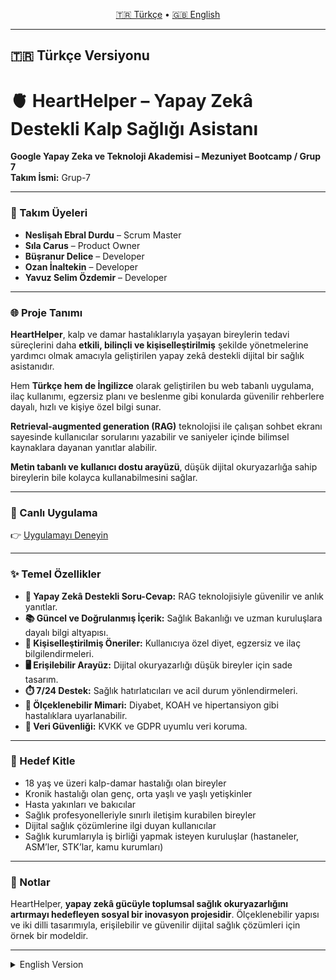 <p align="center">
  <a href="#turkish">🇹🇷 Türkçe</a> •
  <a href="#english">🇬🇧 English</a>
</p>

---

## <a name="turkish"></a>🇹🇷 Türkçe Versiyonu

# 🫀 HeartHelper – Yapay Zekâ Destekli Kalp Sağlığı Asistanı

**Google Yapay Zeka ve Teknoloji Akademisi – Mezuniyet Bootcamp / Grup 7**  
**Takım İsmi:** Grup-7  

---

### 👥 Takım Üyeleri  
- **Neslişah Ebral Durdu** – Scrum Master  
- **Sıla Carus** – Product Owner  
- **Büşranur Delice** – Developer  
- **Ozan İnaltekin** – Developer  
- **Yavuz Selim Özdemir** – Developer  

---

### 🌐 Proje Tanımı  

**HeartHelper**, kalp ve damar hastalıklarıyla yaşayan bireylerin tedavi süreçlerini daha **etkili, bilinçli ve kişiselleştirilmiş** şekilde yönetmelerine yardımcı olmak amacıyla geliştirilen yapay zekâ destekli dijital bir sağlık asistanıdır.  

Hem **Türkçe hem de İngilizce** olarak geliştirilen bu web tabanlı uygulama, ilaç kullanımı, egzersiz planı ve beslenme gibi konularda güvenilir rehberlere dayalı, hızlı ve kişiye özel bilgi sunar.  

**Retrieval-augmented generation (RAG)** teknolojisi ile çalışan sohbet ekranı sayesinde kullanıcılar sorularını yazabilir ve saniyeler içinde bilimsel kaynaklara dayanan yanıtlar alabilir.

**Metin tabanlı ve kullanıcı dostu arayüzü**, düşük dijital okuryazarlığa sahip bireylerin bile kolayca kullanabilmesini sağlar.

---

### 🔗 Canlı Uygulama  

👉 [Uygulamayı Deneyin](https://yz-bootcamp-grup7-ki5a3bd94vw6wxqvhb83dk.streamlit.app/)

---

### ✨ Temel Özellikler  

- **🤖 Yapay Zekâ Destekli Soru-Cevap:** RAG teknolojisiyle güvenilir ve anlık yanıtlar.  
- **📚 Güncel ve Doğrulanmış İçerik:** Sağlık Bakanlığı ve uzman kuruluşlara dayalı bilgi altyapısı.  
- **🧬 Kişiselleştirilmiş Öneriler:** Kullanıcıya özel diyet, egzersiz ve ilaç bilgilendirmeleri.  
- **🖥️ Erişilebilir Arayüz:** Dijital okuryazarlığı düşük bireyler için sade tasarım.  
- **⏱️ 7/24 Destek:** Sağlık hatırlatıcıları ve acil durum yönlendirmeleri.  
- **🔄 Ölçeklenebilir Mimari:** Diyabet, KOAH ve hipertansiyon gibi hastalıklara uyarlanabilir.  
- **🔐 Veri Güvenliği:** KVKK ve GDPR uyumlu veri koruma.

---

### 🎯 Hedef Kitle  

- 18 yaş ve üzeri kalp-damar hastalığı olan bireyler  
- Kronik hastalığı olan genç, orta yaşlı ve yaşlı yetişkinler  
- Hasta yakınları ve bakıcılar  
- Sağlık profesyonelleriyle sınırlı iletişim kurabilen bireyler  
- Dijital sağlık çözümlerine ilgi duyan kullanıcılar  
- Sağlık kurumlarıyla iş birliği yapmak isteyen kuruluşlar (hastaneler, ASM’ler, STK’lar, kamu kurumları)

---

### 📌 Notlar  

HeartHelper, **yapay zekâ gücüyle toplumsal sağlık okuryazarlığını artırmayı hedefleyen sosyal bir inovasyon projesidir**. Ölçeklenebilir yapısı ve iki dilli tasarımıyla, erişilebilir ve güvenilir dijital sağlık çözümleri için örnek bir modeldir.

---

<details>
  <summary>English Version</summary>

## <a name="english"></a>🇬🇧 English Version

# 🫀 HeartHelper – AI-Powered Cardiovascular Health Assistant

**YZ Bootcamp – Google Artificial Intelligence and Technology Academy / Team 7**  
**Team Name:** Group-7  

---

### 👥 Team Members  
- **Neslişah Ebral Durdu** – Scrum Master  
- **Sıla Carus** – Product Owner  
- **Büşranur Delice** – Developer  
- **Ozan İnaltekin** – Developer  
- **Yavuz Selim Özdemir** – Developer  

---

### 🌐 Project Overview  

**HeartHelper** is an AI-powered digital health assistant designed to help individuals manage cardiovascular diseases in a more **effective, informed, and personalized** manner.  

Developed as a bilingual web-based application (available in both **Turkish and English**), HeartHelper provides quick, accurate, and accessible medical guidance on medication use, exercise plans, and nutrition — based on up-to-date clinical guidelines.  

Using **retrieval-augmented generation (RAG)** technology, the assistant delivers instant answers to users’ questions via a chat interface, ensuring responses are backed by **reliable medical sources**.

With its **text-based and user-friendly interface**, HeartHelper is tailored for users of all digital literacy levels, from young adults to older individuals.

---

### 🔗 Live Demo  

👉 [Click to try the app](https://yz-bootcamp-grup7-ki5a3bd94vw6wxqvhb83dk.streamlit.app/)

---

### ✨ Key Features  

- **🤖 AI-Powered Q&A System:** Get instant, reliable answers using RAG technology.  
- **📚 Verified & Up-to-Date Content:** Based on guidelines from authorities like the Ministry of Health and medical societies.  
- **🧬 Personalized Recommendations:** Customized suggestions for exercise, diet, and medications.  
- **🖥️ Accessible Interface:** Designed for all users, including those with limited digital literacy.  
- **⏱️ 24/7 Support:** Continuous assistance and health reminders.  
- **🔄 Scalable Architecture:** Easily adaptable to other chronic diseases (e.g., diabetes, COPD, hypertension).  
- **🔐 Data Security:** Fully compliant with GDPR and KVKK standards.

---

### 🎯 Target Audience  

- Adults (18+) living with cardiovascular diseases  
- Individuals managing chronic conditions  
- Caregivers and family members  
- Users with limited access to healthcare professionals  
- Patients interested in digital health tools  
- Institutions (hospitals, NGOs, public agencies) seeking collaboration  

---

### 📌 Notes  

HeartHelper is a **social innovation project** aimed at improving public health literacy through the power of AI. With its scalable infrastructure and bilingual design, it serves as a model for inclusive, accessible, and medically sound digital healthcare solutions.

---

## Product Backlog URL  
[Trello Board - Sprint 1](https://trello.com/b/4gxOOOXD/hearthelper-sprint-1)


---

# Sprint 1 
- Sprint içinde tamamlanması tahmin edilen puan: 35 Puan

- Proje yönetim aracı olarak Trello kullanılmasına karar verildi.

- Puan tamamlama mantığı: Toplamda proje boyunca tamamlanması gereken ortalama 100 puanlık backlog bulunmaktadır. 3 sprint'e bölündüğünde ilk sprint'in en azından 35 ile başlaması gerektiğine karar verildi. 1. sprintte Bilgi Tabanı Oluşturulacağı için 35 puan hedeflenmiştir, 2. sprintte Soru-Cevap Modülü hazırlanacağından 25-35 puan, 3. sprintte Uygulama Arayüzü ve Yayına Hazırlık süreçleri olacağı için 25-35 puanlama arası hedef konulmuştur.

- Daily Scrum: Daily Scrum toplantılarının zamansal sebeplerden ötürü Whatsapp üzerinden yapılmasına karar verilmiştir. Daily Scrum toplantısı örneği odt olarak Readme'de tarafımızdan paylaşılmaktadır: 
 [📄 Sprint 1 Daily Scrum Chats ](https://github.com/busdel/YZ-Bootcamp-Grup7/raw/main/sprint%201%20daily%20scrum%20chats.odt)


- Sprint board update: Sprint board screenshotları:
  
  ![image](https://github.com/user-attachments/assets/70c02504-080f-42f9-b093-a6c0280914d7)

  ![image](https://github.com/user-attachments/assets/cdaa7ec4-adca-4441-9cec-d9be96b1d219)

- Ürün Durumu: Ekran görüntüleri:
  
  ![image](https://github.com/user-attachments/assets/c82ee1b4-0855-408d-b780-842b232990c3)

- Sprint Review:

    - Veri seti seçildi  
    - Chatbot kullanıcı akışı Trello üzerinde oluşturuldu  
    - PDF/Web içerik yükleme ve metin parçalayıcı modül geliştirildi  
    - Google API ile embedding üretildi  
    - FAISS indeksleme ve kayıt/yükleme fonksiyonları tamamlandı
    - Projemiz için veri arama ve soru-cevap altyapısının en kritik kısmı olan bilgi tabanı
    başarıyla oluşturuldu.
    - Kodlar ve çıktılar tekrar kullanılabilir; yeni PDF eklenirse süreç kolayca
    tekrarlanabilir.
    - Sonraki adımda, bu bilgi tabanından akıllı arama veya chatbot uygulamaları
    geliştirilebilir.  

> Toplam 35 SP planlandı ve başarıyla tamamlandı.  
> Proje altyapısı Sprint 2’ye hazır.
- Sprint Review katılımcıları: Neslişah Ebral Durdu,Sıla Carus,Büşranur Delice,Ozan İnaltekin,Yavuz Selim Özdemir 

- Sprint Retrospective:

  - Takım içindeki görev dağılımıyla ilgili düzenleme yapılması kararı alınmıştır.
  - Takım üyelerinin gelecek sprintlerde panoyu daha aktif kullanması gerektiğine vurgu yapılmıştır.
  - İkinci sprintte kullanıcıdan doğal dilde soru alma arayüzü yapılmasına karar verildi.
  - Soru için embedding üretme ve FAISS ile en yakın içerikleri bulmaya karar verildi.
  - Gemini LLM (örneğin gemini-pro) ile prompt oluşturma ve yanıt üretilmeye karar verildi.
  - Yanıtların kullanıcıya sunulmasına karar verildi. (streamlit veya terminal tabanlı)
  - Test ve doğruluk kontrolü yapılmaya karar verildi.

<details>
  <summary>English Explanation</summary>
  
- Estimated story points to be completed within the sprint: 35 Points
- Trello was chosen as the project management tool.
- Point allocation logic: The project backlog consists of approximately 100 story points to be completed overall. Divided into 3 sprints, it was decided that the first sprint should start with at least 35 points. Since the Knowledge Base will be created in Sprint 1, the target was set to 35 points. Sprint 2 will focus on the Question-Answer Module with a target of 25-35 points, and Sprint 3 will cover the Application Interface and Deployment preparation with a target range of 25-35 points.

- Daily Scrum: Due to timing constraints, Daily Scrum meetings are held via WhatsApp. An example of Daily Scrum chats is shared in our readme as an ODT file:[📄 Sprint 1 Daily Scrum Chats](https://github.com/busdel/YZ-Bootcamp-Grup7/raw/main/sprint%201%20daily%20scrum%20chats.odt)

- Sprint Review:

  - Dataset was selected  
  - Chatbot user flow was created on Trello  
  - PDF/Web content upload and text chunking module were developed  
  - Embeddings were generated using Google API  
  - FAISS indexing and save/load functions were completed  
  - The critical part of our project infrastructure, the knowledge base for data search and question-answering, was successfully built.  
  - Codes and outputs are reusable; if new PDFs are added, the process can be easily repeated.  
  - Next steps include developing intelligent search or chatbot applications based on this knowledge base.

> A total of 35 story points were planned and successfully completed.  
> The project infrastructure is ready for Sprint 2.

- Sprint Review participants: Neslişah Ebral Durdu, Sıla Carus, Büşranur Delice, Ozan İnaltekin, Yavuz Selim Özdemir

- Sprint Retrospective:

  - It was decided to reorganize task distribution within the team.  
  - Team members were encouraged to use the Trello board more actively in upcoming sprints.  
  - It was decided to develop a natural language question input interface for users in Sprint 2.  
  - Generating embeddings for questions and retrieving the closest contents using FAISS was planned.  
  - It was decided to create prompts and generate answers using the Gemini LLM (e.g., gemini-pro).  
  - Delivering the answers to users (via Streamlit or terminal-based interface) was decided.  
  - Testing and accuracy verification were planned.

</details>


---

# Sprint 2

- Sprint Notları:

   -  Doğal dilde soru alabilmek için kullanıcı arayüzü geliştirildi (Streamlit).
   -  Soru cümlelerinden embedding üretmek için Google Embedding API kullanıldı.
   -  En alakalı içerikleri bulmak için FAISS vektör arama algoritması kullanıldı.
   -  Alakalı içeriklerden cevap üretmek için Gemini-Pro LLM entegre edildi.
   -  Uygulama arayüz tasarımı için Figma kullanıldı.
   -  Kullanıcıdan yaş, cinsiyet gibi bilgiler almak için giriş formu geliştirildi.
   -  İngilizce dil desteği sağlamak için çok dilli arayüz desteği eklendi.
   -  Uygulamanın tanıtımı için kısa bir video hazırlandı (demo).
   -  Sprint planlama ve günlük scrum toplantıları düzenli olarak yapıldı.
   -  Trello üzerinden görev paylaşımı yapıldı ve ekip takibi sağlandı.

- Sprint içinde tamamlanması tahmin edilen puan: 33 Puan

- Puan tamamlama mantığı: Toplamda proje boyunca tamamlanması gereken ortalama 100 puanlık backlog bulunmaktadır. 1. sprintte Bilgi Tabanı Oluşturulacağı için 35 puanlık hedef tamamlanmıştır, 2. sprintte Soru-Cevap Modülü hazırlanıp 33 puan tamamlanmıştır, 3. sprintte Uygulama Arayüzü ve Yayına Hazırlık süreçleri ve test süreçleri olacağı için 25-35 puanlama arası hedef konulmuştur.

- Daily Scrum: Daily Scrum toplantılarının zamansal sebeplerden ötürü Whatsapp üzerinden yapılmasına karar verilmiştir. Daily Scrum toplantısı örneği odt olarak Readme'de tarafımızdan paylaşılmaktadır: 📄 [Sprint 2 Toplantı Notları](https://github.com/busdel/YZ-Bootcamp-Grup7/raw/main/sprint%202%20daily%20scrum%20chats.odt)
- Product Backlog URL: [Trello Board - Sprint 2](https://trello.com/b/QhBUUi75/hearthelper-sprint-2)

- Sprint board screenshotları:
  
  <img width="2938" height="1474" alt="image" src="https://github.com/user-attachments/assets/dda3087b-f73d-4293-baa2-2c95b9824eb8" />
  
  <img width="2938" height="1464" alt="image" src="https://github.com/user-attachments/assets/5b013e51-6642-49b5-8267-8f79d80fc83d" />
  
  <img width="2934" height="1486" alt="image" src="https://github.com/user-attachments/assets/905e2ba4-ea07-45ef-8301-46d5205d8b1e" />

  
- Ürün Durumu: Ekran görüntüleri:
  
  <img width="2852" height="1616" alt="image" src="https://github.com/user-attachments/assets/1df7e5f1-71e8-4d14-bac7-83aeeb4c5e8b" />

  <img width="2846" height="1619" alt="image" src="https://github.com/user-attachments/assets/43bdf89d-75d2-4d6f-9372-89317c142680" />

- Sprint Review:

  Sprint 2 kapsamında, projemizin temel yapı taşlarından biri olan soru-cevap modülünü işlevsel hale getirmek için çeşitli teknik ve arayüz geliştirmeleri gerçekleştirdik. Bu sprintin ana hedefi, kullanıcının doğal dilde sorduğu sorulara sistemin anlamlı ve bağlamsal olarak doğru yanıtlar üretebilmesini sağlamaktı. Aşağıda sprint boyunca yapılan çalışmalar detaylı şekilde özetlenmiştir:

  - Soru alma ve embedding işlemi: Kullanıcının arayüz üzerinden yönelttiği doğal dildeki sorular, belirlenen bir Google metin embedding modeli ile vektörel forma dönüştürüldü. Bu dönüşüm sayesinde soruların anlamına en yakın içeriklerin bulunabilmesi mümkün hale geldi.
  
  - Vektör indeksleme ve arama: FAISS kütüphanesi kullanılarak içerik verileri vektör uzayında indekslendi. Kullanıcının sorusuna en yakın içerikleri hızlı ve etkili şekilde bulmak amacıyla bu yapı kuruldu. FAISS verileri disk üzerine yazıldı ve daha sonra tekrar yüklenebilir olacak şekilde yapılandırıldı.
  
  - LLM entegrasyonu: FAISS'ten elde edilen en alakalı içerikler, bir prompt şablonuna yerleştirilerek Google Gemini Pro modeline gönderildi. Bu model, verilen içeriklere göre kullanıcı sorusuna özgün ve anlamlı cevaplar üretti.
  
  - İngilizce dil desteği: Uygulamanın farklı kullanıcı profillerine hitap edebilmesi amacıyla İngilizce dil seçeneği eklendi. Giriş ekranında dil tercihi yapılarak, ilgili dilde cevap alınması sağlandı.
  
  - Kullanıcı bilgileri: Sistem, kullanıcıdan yaş, cinsiyet ve benzeri temel bilgileri alacak şekilde genişletildi. Bu bilgiler, gelecekte daha kişiselleştirilmiş yanıtlar üretmek için kullanılabilecek altyapının bir parçasını oluşturuyor.
  
  - Arayüz tasarımı: Figma kullanılarak kullanıcı arayüzü için modern ve kullanıcı dostu tasarımlar geliştirildi. Arayüz, sade ancak işlevsel olacak şekilde planlandı.
  
  - Tanıtım çalışması: Uygulamanın temel işleyişini ve kullanıcı deneyimini yansıtan kısa bir tanıtım videosu hazırlandı.
  
  - Scrum süreci: Sprint boyunca günlük Scrum toplantıları düzenli olarak yapıldı. Scrum Master, görev takibini ve ekip koordinasyonunu sağladı. Görevler Trello üzerinden yönetildi ve iş bölümü etkin şekilde yürütüldü.
 
- Sprint Review katılımcıları: Neslişah Ebral Durdu,Sıla Carus,Büşranur Delice,Ozan İnaltekin,Yavuz Selim Özdemir

- Sprint Retrospective:
  
  - Uygulamanın deploy sürecinin tamamlanmasına karar verildi.
  - Logo ve marka bütünlüğü çalışmaları yapılmasına karar verildi.
  - Test senaryoları hazırlanarak kullanıcı deneyimi odaklı geliştirmeler yapılmasına karar verildi.
  - İngilizce veri ve PDF dokümanları toplanmasına karar verildi.

<details>
  <summary>English Explanation</summary>
  
- Sprint Notes:

     - A user interface was developed to receive natural language questions using Streamlit.  
     - Google Embedding API was used to generate embeddings from user question sentences.  
     - FAISS vector search algorithm was used to find the most relevant content.  
     - Gemini-Pro LLM was integrated to generate responses from the most relevant content.  
     - Figma was used for application interface design.  
     - An input form was developed to collect user information such as age and gender.  
     - Multilingual interface support was added to provide English language support.  
     - A short demo video was created for application presentation.  
     - Sprint planning and daily Scrum meetings were held regularly.  
     - Task distribution and team tracking were managed through Trello.  

- Estimated story points to be completed in this sprint: 33 Points
- Story point allocation logic: The project backlog consists of approximately 100 points in total.  
  - Sprint 1 focused on Knowledge Base creation and completed 35 points,  
  - Sprint 2 focused on Question-Answer Module and completed 33 points,  
  - Sprint 3 will focus on UI, Deployment, and Testing, targeting 25–35 points.

- Daily Scrum: Due to time constraints, daily Scrum meetings were conducted via WhatsApp.An example ODT file of the daily Scrum notes is shared in the README:📄 [Sprint 2 Daily Scrum Notes](https://github.com/busdel/YZ-Bootcamp-Grup7/raw/main/sprint%202%20daily%20scrum%20chats.odt)

- Product Backlog URL:[Trello Board – Sprint 2](https://trello.com/b/QhBUUi75/hearthelper-sprint-2)

- Sprint Review:  

  During Sprint 2, we focused on implementing the Question-Answer module, one of the core components of our project.  
  The main goal was to enable the system to generate meaningful and contextually accurate responses** to user questions in natural language.  
  Key achievements in this sprint include:  

  - Question input and embedding generation:User questions submitted via the interface were converted into vector embeddings using Google Text Embedding API.  
    This enabled the system to retrieve the most semantically relevant content.  

  - Vector indexing and search:Content data was indexed using FAISS to allow efficient similarity search in vector space.  
    FAISS data was saved to disk and configured to be reloaded later when needed.  

  - LLM integration:The most relevant content retrieved from FAISS was inserted into a prompt template and processed with **Google Gemini-Pro**.  
    This generated unique and meaningful answers tailored to the user's question.  

  - English language support:To reach a broader audience, an English interface option was added.  
    Users can now choose their language at login and receive responses in the selected language.  

  - User profile collection:The system was extended to collect basic user details such as age and gender.  
    This lays the groundwork for future personalized responses.  

  - Interface design:A modern, user-friendly interface was designed in Figma, balancing simplicity and functionality.  

  - Demo video:A short video was prepared to showcase the application workflow and user experience.  

  - Scrum process:Daily Scrum meetings were conducted regularly.  
    The Scrum Master coordinated tasks and team progress, with task management handled via Trello.  

> Total 33 story points were planned and successfully completed. 
> The system is now ready for the final sprint: UI, Deployment, and Testing.

- Sprint Review Participants:Neslişah Ebral Durdu, Sıla Carus, Büşranur Delice, Ozan İnaltekin, Yavuz Selim Özdemir

- Sprint Retrospective: 

  - Decided to complete the application deployment process in the next sprint.  
  - Planned to work on logo and brand consistency.  
  - Test scenarios will be prepared to focus on user experience improvements**.  
  - Additional English datasets and PDF documents will be collected.


</details>
 

---

# Sprint 3

- Sprint Notları:
  
  -  Figma kullanılarak HeartHelper logo tasarımı yapıldı ve uygulama ile dokümanlara entegre edildi.  
  -  Streamlit Community Cloud üzerinde uygulama deploy edildi, gerekli requirements.txt ve secrets yapılandırmaları tamamlandı.  
  -  Google Gemini ve FAISS kullanılarak çok dilli (TR/EN) asistan soru-cevap yapısı oluşturuldu.  
  -  Kullanıcı profilleri (yaş, cinsiyet, hastalık) iki dilde hazırlanarak Streamlit arayüzüne eklendi.  
  -  Örnek kullanıcı profilleri ve sorular ile uygulama test edildi; yanıt doğruluğu, akış ve çok dilli destek kontrol edildi.  
  -  Kullanıcı deneyimini artırmak için ek sağlık önerileri ve yönlendirici bilgiler eklendi, küçük UX iyileştirmeleri yapıldı.  
  -  Yeni İngilizce PDF ve veri kaynakları toplanarak uygulamaya entegre edildi.  
  -  Sprint notları İngilizceye çevrilerek GitHub dokümanlarına eklendi.  
  -  GitHub repo güncellenerek kod açıklamaları ve README düzenlendi.  
  -  Scrum Master tarafından daily scrum, sprint review ve retrospective toplantıları yürütüldü; görev takibi Trello üzerinden sağlandı.

  - Sprint içinde tamamlanması tahmin edilen puan: 37 Puan

  - Puan tamamlama mantığı: Toplamda proje boyunca tamamlanması gereken ortalama 100 puanlık backlog bulunmaktadır. 1. sprintte Bilgi Tabanı Oluşturulacağı için 35 puanlık hedef tamamlanmıştır, 2. sprintte Soru-Cevap Modülü hazırlanıp 33 puan tamamlanmıştır, 3. sprintte Uygulama Arayüzü ve Yayına Hazırlık süreçleri ve test süreçleri hazırlanıp 37 puanlık hedef tamamlanmıştır.

- Daily Scrum: Daily Scrum toplantılarının zamansal sebeplerden ötürü Whatsapp üzerinden yapılmasına karar verilmiştir. Daily Scrum toplantısı örneği odt olarak Readme'de tarafımızdan paylaşılmaktadır: 📄 [Sprint 3 Toplantı Notları](https://github.com/busdel/YZ-Bootcamp-Grup7/blob/main/daily%20scrum%20chats.odt)
- Product Backlog URL: [Trello Board - Sprint 3](https://trello.com/b/CBjtn7JX/hearthelper-sprint-3)

- Sprint board screenshotları:

<img width="2920" height="1580" alt="image" src="https://github.com/user-attachments/assets/63683fa9-dcca-480b-87a9-9cbf72524df1" />
<img width="2912" height="1444" alt="image" src="https://github.com/user-attachments/assets/15056864-c9d7-42fe-8b12-e01302eb3f3d" />
<img width="2900" height="1446" alt="image" src="https://github.com/user-attachments/assets/adbc4a17-d1fb-48ad-85c9-660c558ea284" />


- Ürün Durumu: Ekran görüntüleri:

<img width="1280" height="718" alt="image" src="https://github.com/user-attachments/assets/5da2160b-0184-4641-a588-4e0827c5a401" />
<img width="1280" height="698" alt="image" src="https://github.com/user-attachments/assets/8a02c000-daf2-4d7a-b3f4-06242755969a" />
<img width="1280" height="724" alt="image" src="https://github.com/user-attachments/assets/fd20acdb-77cd-4770-a616-8d9ab53569e9" />


- Sprint Review:

  - Figma kullanılarak HeartHelper markasına uygun, dikkat çekici ve anlamlı bir logo tasarlandı. Bu logo, hem uygulama arayüzüne hem de proje dokümanlarına entegre edilerek görsel bütünlük sağlandı.  
  - Uygulama, Streamlit Community Cloud üzerinde başarıyla deploy edildi. Tüm dosyalar GitHub’da güncellendi ve `requirements.txt` ile `secrets` yapılandırmaları tamamlanarak uygulamanın sorunsuz şekilde erişilebilir olması sağlandı.  
  - Google Gemini ve FAISS altyapısı kullanılarak çok dilli (Türkçe/İngilizce) asistan soru-cevap modülü geliştirildi. Bu modül, kullanıcıların doğal dilde sordukları sorulara, veri tabanındaki en alakalı içerik üzerinden yanıt üretebilecek duruma getirildi.  
  - Kullanıcı profilleri (yaş, cinsiyet, hastalık türü) hem Türkçe hem de İngilizce olarak hazırlandı ve Streamlit arayüzüne entegre edildi. Bu sayede asistan, kullanıcıya özel ve kişiselleştirilmiş yanıtlar verebilir hâle geldi.  
  - Uygulama, hazırlanan örnek kullanıcı profilleri ve sorularla test edildi. Yanıtların doğruluğu, akışın sorunsuz ilerlemesi ve çok dilli desteğin kararlılığı kontrol edildi. Tespit edilen küçük hatalar sprint içinde düzeltilerek uygulama stabilize edildi.  
  - Kullanıcı deneyimini geliştirmek amacıyla ek sağlık önerileri, yönlendirici bilgiler ve içerik iyileştirmeleri uygulamaya eklendi. Ayrıca, arayüz üzerinde küçük UX geliştirmeleri yapılarak kullanım kolaylığı artırıldı.  
  - Daha fazla İngilizce PDF ve veri kaynağı toplanarak uygulamanın içerik çeşitliliği artırıldı. Bu sayede, İngilizce dil desteği daha zengin ve anlamlı hâle getirildi.  
  - Sprint notları İngilizceye çevrilerek GitHub’da paylaşıldı. Kod açıklamaları ve README dosyası güncellenerek proje dokümantasyonu son hâline getirildi.
  - Scrum Master tarafından günlük Scrum toplantıları, sprint review ve retrospective süreçleri etkin şekilde yönetildi. Takım koordinasyonu sağlandı, görev dağılımı ve ilerleme Trello üzerinden takip edilerek proje organizasyonu optimize edildi.   

Bu sprintin sonunda HeartHelper uygulaması:  
  - Çok dilli (Türkçe ve İngilizce) asistan soru-cevap modülüne sahip,  
  - Kullanıcı profilleri ve ek sağlık önerileri ile desteklenmiş,  
  - Streamlit Community Cloud üzerinde sorunsuz çalışan,  
  - Güncellenmiş dokümantasyon ve GitHub reposu ile paylaşılabilir bir hâle getirilmiştir.

- Sprint Review katılımcıları: Neslişah Ebral Durdu,Sıla Carus,Büşranur Delice,Ozan İnaltekin,Yavuz Selim Özdemir


- Sprint Retrospective:
  
  Projemizin son sprintini tamamlamış bulunuyoruz ve HeartHelper uygulaması tüm planlanan özellikleri ile başarıyla geliştirilmiştir.

  - Takım içi iletişim ve iş birliği etkin şekilde sağlandı.  
  - Scrum süreçleri (daily scrum, sprint review, retrospective) disiplinli bir şekilde yürütüldü.  
  - Görevler Trello üzerinden düzenli takip edilerek iş akışı şeffaf ve planlı ilerledi.  
  - Çok dilli destek ve kullanıcı deneyimi odaklı geliştirmeler başarıyla tamamlandı.  
  - Test süreçleri düzenli yapılarak uygulamanın stabil ve hatasız çalışması sağlandı.  
  - Bazı teknik entegrasyonlarda zaman yönetimi daha iyi planlanabilir.  
  - Dokümantasyon ve notların erken sprintlerde de güncellenmesi faydalı olacaktır.  
  - Kaynak ve veri toplama süreçleri daha erken başlatılabilir.

Genel olarak, ekip olarak proje boyunca gösterilen özveri ve iş birliği sayesinde hedeflerimiz zamanında ve yüksek kalitede gerçekleşti. HeartHelper projesi başarıyla tamamlanmış ve sunulmaya hazır durumdadır.



<details>
  <summary>English Explanation</summary>
  
- Sprint Notes:
  
  - HeartHelper logo was designed using Figma and integrated into the application and project documents.  
  - The application was deployed on Streamlit Community Cloud, with all necessary requirements.txt and secrets configurations completed.  
  - A multilingual (TR/EN) assistant question-answer structure was created using Google Gemini and FAISS.  
  - User profiles (age, gender, medical conditions) were prepared in two languages and integrated into the Streamlit interface.  
  - The application was tested with sample user profiles and questions; answer accuracy, workflow, and multilingual support were verified.  
  - Additional health tips, guiding information, and minor UX improvements were added to enhance user experience.  
  - New English PDFs and data sources were collected and integrated into the application.  
  - Sprint notes were translated into English and added to GitHub documentation.  
  - GitHub repository was updated with code explanations and README improvements.  
  - Daily scrum, sprint review, and retrospective meetings were conducted by the Scrum Master; task tracking was maintained via Trello.

  - Estimated story points completed in this sprint: 37 Points

  - Story point allocation logic: The total project backlog consisted of approximately 100 story points.  
    Sprint 1 focused on Knowledge Base creation and completed 35 points.  
    Sprint 2 developed the Question-Answer Module and completed 33 points.  
    Sprint 3 completed the UI, Deployment, and Testing processes, reaching 37 points.

- Daily Scrum: Daily Scrum meetings were conducted via WhatsApp due to time constraints.  
  An example ODT file of the daily Scrum notes is shared in the README: 📄 [Sprint 3 Daily Scrum Notes](https://github.com/busdel/YZ-Bootcamp-Grup7/blob/main/daily%20scrum%20chats.odt)

- Product Backlog URL: [Trello Board - Sprint 3](https://trello.com/b/CBjtn7JX/hearthelper-sprint-3)

- Sprint Review:

  - A logo suitable for the HeartHelper brand was designed in Figma. This logo was integrated into both the application interface and project documents to ensure visual consistency.  
  - The application was successfully deployed on Streamlit Community Cloud. All files were updated on GitHub, and requirements.txt and secrets configurations were completed to ensure smooth accessibility.  
  - A multilingual (Turkish/English) assistant question-answer module was developed using Google Gemini and FAISS. This module can generate meaningful and contextually relevant responses to users’ natural language questions.  
  - User profiles (age, gender, medical condition) were prepared in both Turkish and English and integrated into the Streamlit interface. This allowed the assistant to provide more personalized answers.  
  - The application was tested with sample user profiles and questions. Answer accuracy, workflow, and multilingual stability were verified. Minor issues detected during testing were fixed within the sprint to stabilize the application.  
  - To improve user experience, additional health tips, guiding information, and content enhancements were added. Minor UX improvements were implemented to increase usability.  
  - Additional English PDFs and data sources were collected to increase content variety, improving the richness of English language support.  
  - Sprint notes were translated into English and shared on GitHub. Code explanations and the README file were updated to finalize the project documentation.  
  - Daily scrum, sprint review, and retrospective processes were effectively managed by the Scrum Master. Team coordination was maintained, and task tracking was organized via Trello.

  By the end of this sprint, the HeartHelper application is:  
  - Equipped with a multilingual (Turkish & English) Q&A assistant module,  
  - Enhanced with user profiles and additional health recommendations,  
  - Fully deployed on Streamlit Community Cloud,  
  - Documented and shareable via GitHub.

- Sprint Review participants: Neslişah Ebral Durdu, Sıla Carus, Büşranur Delice, Ozan İnaltekin, Yavuz Selim Özdemir


- Sprint Retrospective:
  
  We have successfully completed the final sprint, and the HeartHelper application has been developed with all planned features.

  - Team communication and collaboration were effectively maintained.  
  - Scrum processes (daily scrum, sprint review, retrospective) were conducted with discipline.  
  - Tasks were tracked via Trello, ensuring a transparent and organized workflow.  
  - Multilingual support and user experience-focused improvements were successfully implemented.  
  - Testing was conducted regularly, ensuring the application runs stably and without errors.  
  - Some technical integrations could benefit from better time management.  
  - Documentation and notes would be more useful if updated in earlier sprints.  
  - Data and resource collection processes could start earlier in future projects.

Overall, the dedication and teamwork of the team ensured that our goals were achieved on time and with high quality.  
The HeartHelper project has been successfully completed and is ready for presentation.
  
</details>

  





















  






